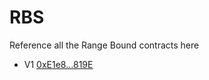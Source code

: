 # RBS

Reference all the Range Bound contracts here

* V1 [0xE1e8...819E](https://etherscan.io/address/0xE1e83825613DE12E8F0502Da939523558f0B819E)
